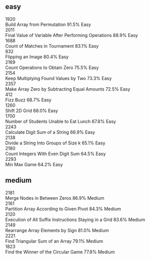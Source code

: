 ## easy
1920	  
Build Array from Permutation	91.5%	Easy	  
2011	   
Final Value of Variable After Performing Operations	88.9%	Easy	                        
1688	              
Count of Matches in Tournament	83.1%	Easy	                                
832	             
Flipping an Image	80.4%	Easy	               	
2169	               
Count Operations to Obtain Zero	75.5%	Easy	                                      
2154	               
Keep Multiplying Found Values by Two	73.3%	Easy	               
2357	             
Make Array Zero by Subtracting Equal Amounts	72.5%	Easy	           
412	            
Fizz Buzz	68.7%	Easy	          
1260	          
Shift 2D Grid	68.0%	Easy	                            
1700	           
Number of Students Unable to Eat Lunch	67.8%	Easy	           
2243	         
Calculate Digit Sum of a String	66.9%	Easy	           
2138	            
Divide a String Into Groups of Size k	65.1%	Easy	         
2180	                     
Count Integers With Even Digit Sum	64.5%	Easy            	
2293	           
Min Max Game	64.2%	Easy        

## medium
2181	    
Merge Nodes in Between Zeros	86.9%	Medium	         
2161	          
Partition Array According to Given Pivot	84.3%	Medium	            
2120	               
Execution of All Suffix Instructions Staying in a Grid	83.6%	Medium	                 
2149	                   
Rearrange Array Elements by Sign	81.0%	Medium	            
2221	               
Find Triangular Sum of an Array	79.1%	Medium	       
1823	      
Find the Winner of the Circular Game	77.8%	Medium         
